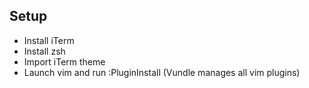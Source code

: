 ## Setup
* Install iTerm
* Install zsh
* Import iTerm theme
* Launch vim and run :PluginInstall (Vundle manages all vim plugins)

